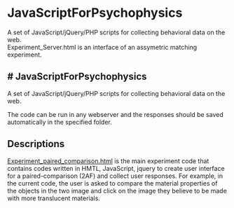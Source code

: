 # JavaScriptForPsychophysics
A set of JavaScript/jQuery/PHP scripts for collecting behavioral data on the web.  
Experiment_Server.html is an interface of an assymetric matching experiment. 

<h2># JavaScriptForPsychophysics</h2>
A set of JavaScript/jQuery/PHP scripts for collecting behavioral data on the web. 

The code can be run in any webserver and the responses should be saved automatically in the specified folder.  

<h2>Descriptions</h2>
<a href="https://github.com/fruittree/JavaScriptForPsychophysics/blob/master/Experiment_Paired_Comparison.html">Experiment_paired_comparison.html</a> is the main experiment code that contains codes written in HMTL, JavaScript, jquery to create user interface for a paired-comparison (2AF) and collect user responses. For example, in the current code, the user is asked to compare the material properties of the objects in the two image and click on the image they believe to be made with more translucent materials. 
